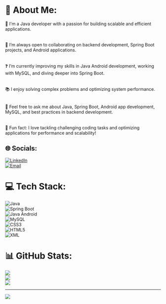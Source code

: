 # 💫 About Me:
🔭 I'm a Java developer with a passion for building scalable and efficient applications.<br><br>  
🤝 I’m always open to collaborating on backend development, Spring Boot projects, and Android applications.<br><br>  
❓ I’m currently improving my skills in Java Android development, working with MySQL, and diving deeper into Spring Boot.<br><br>  
📚 I enjoy solving complex problems and optimizing system performance.<br><br>  
💬 Feel free to ask me about Java, Spring Boot, Android app development, MySQL, and best practices in backend development.<br><br>  
🎉 Fun fact: I love tackling challenging coding tasks and optimizing applications for performance and scalability!


## 🌐 Socials:
[![LinkedIn](https://img.shields.io/badge/LinkedIn-%230077B5.svg?logo=linkedin&logoColor=white)](https://www.linkedin.com/in/utsav-kattel/)  
[![Email](https://img.shields.io/badge/Gmail-%230077B5.svg?logo=gmail&logoColor=white)](mailto:utsavkattel00@gmail.com)  

# 💻 Tech Stack:
![Java](https://img.shields.io/badge/Java-%23007396.svg?style=for-the-badge&logo=java&logoColor=white)  
![Spring Boot](https://img.shields.io/badge/Spring%20Boot-%236DB33F.svg?style=for-the-badge&logo=springboot&logoColor=white)  
![Java Android](https://img.shields.io/badge/Android-%2300C853.svg?style=for-the-badge&logo=android&logoColor=white)  
![MySQL](https://img.shields.io/badge/mysql-4479A1.svg?style=for-the-badge&logo=mysql&logoColor=white)  
![CSS3](https://img.shields.io/badge/css3-%231572B6.svg?style=for-the-badge&logo=css3&logoColor=white)  
![HTML5](https://img.shields.io/badge/html5-%23E34F26.svg?style=for-the-badge&logo=html5&logoColor=white)  
![XML](https://img.shields.io/badge/xml-%23FF8C00.svg?style=for-the-badge&logo=xml&logoColor=white)

# 📊 GitHub Stats:
![](https://github-readme-stats.vercel.app/api?username=Utsavkattel000&theme=dark&hide_border=false&include_all_commits=true&count_private=false)<br/>
![](https://github-readme-streak-stats.herokuapp.com/?user=Utsavkattel000&theme=dark&hide_border=false)<br/>
![](https://github-readme-stats.vercel.app/api/top-langs/?username=Utsavkattel000&theme=dark&hide_border=false&include_all_commits=true&count_private=false&layout=compact)

---
[![](https://visitcount.itsvg.in/api?id=Utsavkattel000&icon=0&color=0)](https://visitcount.itsvg.in)
